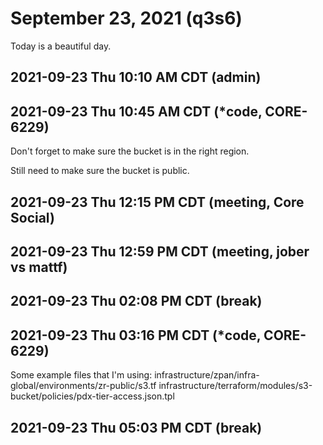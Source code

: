 # September 23, 2021 (q3s6)

Today is a beautiful day.

## 2021-09-23 Thu 10:10 AM CDT (admin)

## 2021-09-23 Thu 10:45 AM CDT (*code, CORE-6229)

Don't forget to make sure the bucket is in the right region.

Still need to make sure the bucket is public.

## 2021-09-23 Thu 12:15 PM CDT (meeting, Core Social)

## 2021-09-23 Thu 12:59 PM CDT (meeting, jober vs mattf)

## 2021-09-23 Thu 02:08 PM CDT (break)

## 2021-09-23 Thu 03:16 PM CDT (*code, CORE-6229)

Some example files that I'm using:
infrastructure/zpan/infra-global/environments/zr-public/s3.tf
infrastructure/terraform/modules/s3-bucket/policies/pdx-tier-access.json.tpl

## 2021-09-23 Thu 05:03 PM CDT (break)
